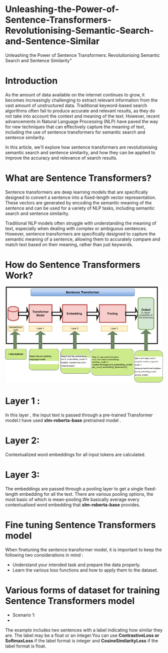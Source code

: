 # Unleashing-the-Power-of-Sentence-Transformers-Revolutionising-Semantic-Search-and-Sentence-Similar
Unleashing the Power of Sentence Transformers: Revolutionising Semantic Search and Sentence Similarity"

# Introduction
As the amount of data available on the internet continues to grow, it becomes increasingly challenging to extract relevant information from the vast amount of unstructured data. Traditional keyword-based search algorithms often fail to produce accurate and relevant results, as they do not take into account the context and meaning of the text. However, recent advancements in Natural Language Processing (NLP) have paved the way for new techniques that can effectively capture the meaning of text, including the use of sentence transformers for semantic search and sentence similarity.

In this article, we'll explore how sentence transformers are revolutionising semantic search and sentence similarity, and how they can be applied to improve the accuracy and relevance of search results.

# What are Sentence Transformers?
Sentence transformers are deep learning models that are specifically designed to convert a sentence into a fixed-length vector representation. These vectors are generated by encoding the semantic meaning of the sentence and can be used for a variety of NLP tasks, including semantic search and sentence similarity.

Traditional NLP models often struggle with understanding the meaning of text, especially when dealing with complex or ambiguous sentences. However, sentence transformers are specifically designed to capture the semantic meaning of a sentence, allowing them to accurately compare and match text based on their meaning, rather than just keywords.

# How do Sentence Transformers Work?
![Sentence Transformer Architectural Diagram](architectur_sentence_transformer.png)

# Layer 1 : 
In this layer , the input text is passed through a pre-trained Transformer model.I have used **xlm-roberta-base** pretrained model .

# Layer 2:
Contextualized word embeddings for all input tokens are calculated.

# Layer 3: 
The embeddings are passed  through a pooling layer to get a single fixed-length embedding for all the text. There are various pooling options, the most basic of which is mean-pooling.We basically average every contextualised word embedding that  **xlm-roberta-base** provides.

# Fine tuning Sentence Transformers model 

When finetuning  the sentence transformer model, it is important to keep the following two considerations in mind :
* Understand your intended task and prepare the data properly.
* Learn the various loss functions and how to apply them to the dataset.
# Various forms of dataset for training Sentence Transformers model

* Scenario 1:
*
The example includes two sentences with a label indicating how similar they are. The label may be a float or an integer.You can use  **ContrastiveLoss or SoftmaxLoss** if the label format is integer and **CosineSimilarityLoss** if the label format is float.
